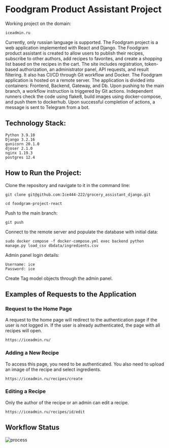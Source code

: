 # Foodgram Product Assistant Project

Working project on the domain:
```
iceadmin.ru
```
Currently, only russian language is supported. 
The Foodgram project is a web application implemented with React and Django. 
The Foodgram product assistant is created to allow users to publish their recipes,
subscribe to other authors, add recipes to favorites, and create a shopping
list based on the recipes in the cart. The site includes registration,
token-based authorization, an administrator panel, API requests,
and result filtering. It also has CI/CD through Git workflow and Docker.
The Foodgram application is hosted on a remote server. The application is
divided into containers: Frontend, Backend, Gateway, and Db. Upon pushing
to the main branch, a workflow instruction is triggered by Git actions.
Independent runners check the code using flake8, build images using
docker-compose, and push them to dockerhub. Upon successful completion of
actions, a message is sent to Telegram from a bot.

## Technology Stack:

```
Python 3.9.10
Django 3.2.16
gunicorn 20.1.0
djoser 2.1.0
nginx 1.19.3
postgres 12.4
```

## How to Run the Project:

Clone the repository and navigate to it in the command line: 

```
git clone git@github.com:Ice444-222/grocery_assistant_django.git 
```

``` 
cd foodgram-project-react
```

Push to the main branch:

``` 
git push
```

Connect to the remote server and populate the database with initial data:

``` 
sudo docker compose -f docker-compose.yml exec backend python manage.py load_csv dbdata/ingredients.csv
```
Admin panel login details:
```
Username: ice
Password: ice
```
Create Tag model objects through the admin panel.


## Examples of Requests to the Application

### Request to the Home Page

A request to the home page will redirect to the authentication page if
the user is not logged in. If the user is already authenticated,
the page with all recipes will open.

```
https://iceadmin.ru/
```

### Adding a New Recipe

To access this page, you need to be authenticated.
You also need to upload an image of the recipe and select ingredients.

```
https://iceadmin.ru/recipes/create
```

### Editing a Recipe

Only the author of the recipe or an admin can edit a recipe.

```
https://iceadmin.ru/recipes/id/edit
```



## Workflow Status
![process](https://github.com/ice444-222/kittygram_final/actions/workflows/main.yml/badge.svg?event=push)
